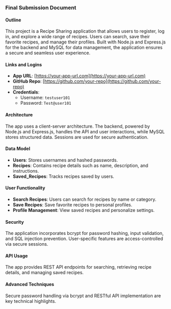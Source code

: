 ### Final Submission Document

#### Outline
This project is a Recipe Sharing application that allows users to register, log in, and explore a wide range of recipes. Users can search, save their favorite recipes, and manage their profiles. Built with Node.js and Express.js for the backend and MySQL for data management, the application ensures a secure and seamless user experience.

#### Links and Logins
- **App URL**: [https://your-app-url.com](https://your-app-url.com)
- **GitHub Repo**: [https://github.com/your-repo](https://github.com/your-repo)
- **Credentials**:  
  - Username: `testuser101`  
  - Password: `Test@user101`

#### Architecture
The app uses a client-server architecture. The backend, powered by Node.js and Express.js, handles the API and user interactions, while MySQL stores structured data. Sessions are used for secure authentication.

#### Data Model
- **Users**: Stores usernames and hashed passwords.
- **Recipes**: Contains recipe details such as name, description, and instructions.
- **Saved_Recipes**: Tracks recipes saved by users.

#### User Functionality
- **Search Recipes**: Users can search for recipes by name or category.
- **Save Recipes**: Save favorite recipes to personal profiles.
- **Profile Management**: View saved recipes and personalize settings.

#### Security
The application incorporates bcrypt for password hashing, input validation, and SQL injection prevention. User-specific features are access-controlled via secure sessions.

#### API Usage
The app provides REST API endpoints for searching, retrieving recipe details, and managing saved recipes.

#### Advanced Techniques
Secure password handling via bcrypt and RESTful API implementation are key technical highlights.

